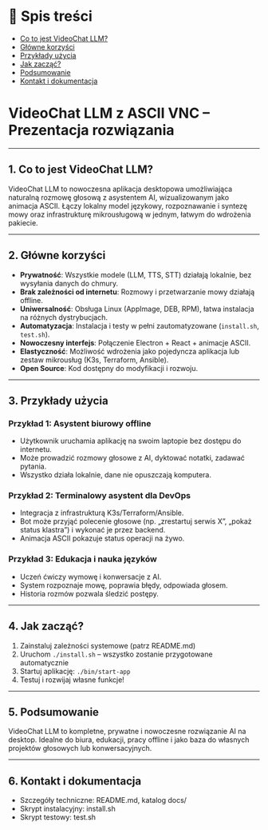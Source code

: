 # 📑 Spis treści

- [Co to jest VideoChat LLM?](#1-co-to-jest-videochat-llm)
- [Główne korzyści](#2-główne-korzyści)
- [Przykłady użycia](#3-przykłady-użycia)
- [Jak zacząć?](#4-jak-zacząć)
- [Podsumowanie](#5-podsumowanie)
- [Kontakt i dokumentacja](#6-kontakt-i-dokumentacja)

# VideoChat LLM z ASCII VNC – Prezentacja rozwiązania

---

## 1. Co to jest VideoChat LLM?

VideoChat LLM to nowoczesna aplikacja desktopowa umożliwiająca naturalną rozmowę głosową z asystentem AI, wizualizowanym jako animacja ASCII. Łączy lokalny model językowy, rozpoznawanie i syntezę mowy oraz infrastrukturę mikrousługową w jednym, łatwym do wdrożenia pakiecie.

---

## 2. Główne korzyści

- **Prywatność**: Wszystkie modele (LLM, TTS, STT) działają lokalnie, bez wysyłania danych do chmury.
- **Brak zależności od internetu**: Rozmowy i przetwarzanie mowy działają offline.
- **Uniwersalność**: Obsługa Linux (AppImage, DEB, RPM), łatwa instalacja na różnych dystrybucjach.
- **Automatyzacja**: Instalacja i testy w pełni zautomatyzowane (`install.sh`, `test.sh`).
- **Nowoczesny interfejs**: Połączenie Electron + React + animacje ASCII.
- **Elastyczność**: Możliwość wdrożenia jako pojedyncza aplikacja lub zestaw mikrousług (K3s, Terraform, Ansible).
- **Open Source**: Kod dostępny do modyfikacji i rozwoju.

---

## 3. Przykłady użycia

### Przykład 1: Asystent biurowy offline
- Użytkownik uruchamia aplikację na swoim laptopie bez dostępu do internetu.
- Może prowadzić rozmowy głosowe z AI, dyktować notatki, zadawać pytania.
- Wszystko działa lokalnie, dane nie opuszczają komputera.

### Przykład 2: Terminalowy asystent dla DevOps
- Integracja z infrastrukturą K3s/Terraform/Ansible.
- Bot może przyjąć polecenie głosowe (np. „zrestartuj serwis X”, „pokaż status klastra”) i wykonać je przez backend.
- Animacja ASCII pokazuje status operacji na żywo.

### Przykład 3: Edukacja i nauka języków
- Uczeń ćwiczy wymowę i konwersacje z AI.
- System rozpoznaje mowę, poprawia błędy, odpowiada głosem.
- Historia rozmów pozwala śledzić postępy.

---

## 4. Jak zacząć?

1. Zainstaluj zależności systemowe (patrz README.md)
2. Uruchom `./install.sh` – wszystko zostanie przygotowane automatycznie
3. Startuj aplikację: `./bin/start-app`
4. Testuj i rozwijaj własne funkcje!

---

## 5. Podsumowanie

VideoChat LLM to kompletne, prywatne i nowoczesne rozwiązanie AI na desktop. Idealne do biura, edukacji, pracy offline i jako baza do własnych projektów głosowych lub konwersacyjnych.

---

## 6. Kontakt i dokumentacja

- Szczegóły techniczne: README.md, katalog docs/
- Skrypt instalacyjny: install.sh
- Skrypt testowy: test.sh

